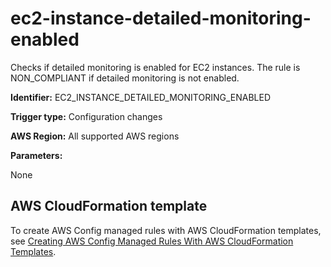 # ec2\-instance\-detailed\-monitoring\-enabled<a name="ec2-instance-detailed-monitoring-enabled"></a>

Checks if detailed monitoring is enabled for EC2 instances\. The rule is NON\_COMPLIANT if detailed monitoring is not enabled\.

**Identifier:** EC2\_INSTANCE\_DETAILED\_MONITORING\_ENABLED

**Trigger type:** Configuration changes

**AWS Region:** All supported AWS regions

**Parameters:**

None  

## AWS CloudFormation template<a name="w29aac11c33c17b7d121c15"></a>

To create AWS Config managed rules with AWS CloudFormation templates, see [Creating AWS Config Managed Rules With AWS CloudFormation Templates](aws-config-managed-rules-cloudformation-templates.md)\.